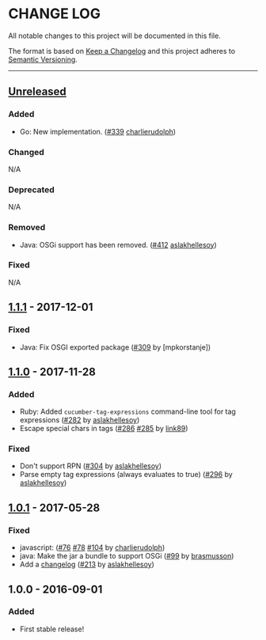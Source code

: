 # CHANGE LOG
All notable changes to this project will be documented in this file.

The format is based on [Keep a Changelog](http://keepachangelog.com/)
and this project adheres to [Semantic Versioning](http://semver.org/).

----
## [Unreleased]

### Added
* Go: New implementation.
  ([#339](https://github.com/cucumber/cucumber/pull/339)
   [charlierudolph])

### Changed
N/A

### Deprecated
N/A

### Removed
* Java: OSGi support has been removed.
  ([#412](https://github.com/cucumber/cucumber/issues/412)
   [aslakhellesoy])

### Fixed
N/A

## [1.1.1] - 2017-12-01

### Fixed
* Java: Fix OSGI exported package
  ([#309](https://github.com/cucumber/cucumber/pull/309)
   by [mpkorstanje])

## [1.1.0] - 2017-11-28

### Added
* Ruby: Added `cucumber-tag-expressions` command-line tool for tag expressions
  ([#282](https://github.com/cucumber/cucumber/pull/282)
   by [aslakhellesoy])
* Escape special chars in tags
  ([#286](https://github.com/cucumber/cucumber/pull/286)
   [#285](https://github.com/cucumber/cucumber/issues/285)
   by [link89])

### Fixed
* Don't support RPN
  ([#304](https://github.com/cucumber/cucumber/issues/304)
   by [aslakhellesoy])
* Parse empty tag expressions (always evaluates to true)
  ([#296](https://github.com/cucumber/cucumber/issues/296)
   by [aslakhellesoy])

## [1.0.1] - 2017-05-28

### Fixed
* javascript:
  ([#76](https://github.com/cucumber/cucumber/pull/76)
   [#78](https://github.com/cucumber/cucumber/pull/78)
   [#104](https://github.com/cucumber/cucumber/issues/104)
   by [charlierudolph])
* java: Make the jar a bundle to support OSGi
  ([#99](https://github.com/cucumber/cucumber/pull/99)
    by [brasmusson])
* Add a [changelog](keepachangelog.com)
  ([#213](https://github.com/cucumber/cucumber/issues/213)
   by [aslakhellesoy])

## 1.0.0 - 2016-09-01

### Added

* First stable release!

<!-- Releases -->
[Unreleased]: https://github.com/cucumber/cucumber/compare/tag-expressions-v1.1.1...master
[1.1.1]: https://github.com/cucumber/cucumber/compare/tag-expressions-v1.1.0...v1.1.1
[1.1.0]: https://github.com/cucumber/cucumber/compare/tag-expressions-v1.0.1...v1.1.0
[1.0.1]:      https://github.com/cucumber/cucumber/releases/tag/tag-expressions-v1.0.1

<!-- Contributors -->
[aslakhellesoy]:    https://github.com/aslakhellesoy
[brasmusson]:       https://github.com/brasmusson
[charlierudolph]:   https://github.com/charlierudolph
[link89]:           https://github.com/link89
